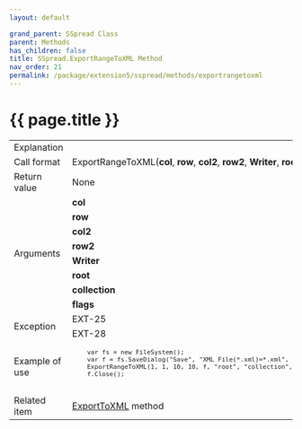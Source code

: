 ```yaml
---
layout: default

grand_parent: SSpread Class
parent: Methods
has_children: false
title: SSpread.ExportRangeToXML Method
nav_order: 21
permalink: /package/extension5/sspread/methods/exportrangetoxml
---
```

# {{ page.title }}

<table>
  <tr>
    <td>Explanation</td>
    <td colspan="2"></td>
  </tr>
  <tr>
    <td>Call format</td>
    <td colspan="2">ExportRangeToXML(<b>col</b>, <b>row</b>, <b>col2</b>, <b>row2</b>, <b>Writer</b>, <b>root</b>, <b>collection</b>, <b>flags</b>)</td>
  </tr>
  <tr>
    <td>Return value</td>
    <td colspan="2">None</td>
  </tr>  
  <tr>
    <td rowspan="8">Arguments</td>
    <td><b>col</b></td>
    <td></td>
  </tr>
  <tr>
    <td><b>row</b></td>
    <td></td>
  </tr>
  <tr>
    <td><b>col2</b></td>
    <td></td>
  </tr>
  <tr>
    <td><b>row2</b></td>
    <td></td>
  </tr>
  <tr>
    <td><b>Writer</b></td>
    <td></td>
  </tr>
  <tr>
    <td><b>root</b></td>
    <td></td>
  </tr>
  <tr>
    <td><b>collection</b></td>
    <td></td>
  </tr>
  <tr>
    <td><b>flags</b></td>
    <td></td>
  </tr>
  <tr>
    <td rowspan="2">Exception</td>
    <td>EXT-25</td>
    <td></td>
  </tr>
  <tr>
    <td>EXT-28</td>
    <td></td>
  </tr>
  <tr>
    <td>Example of use</td>
    <td colspan="2"><code><pre>
    var fs = new FileSystem();
    var f = fs.SaveDialog("Save", "XML File(*.xml)=*.xml", "xml", "");
    ExportRangeToXML(1, 1, 10, 10, f, "root", "collection", $ExportToXMLFormattedData);
    f.Close();
    </pre></code></td>
  </tr>
  <tr>
    <td>Related item</td>
    <td colspan="2"><a href="/package/extension5/sspread/methods/exporttoxml">ExportToXML</a> method</td>
  </tr>
</table>
